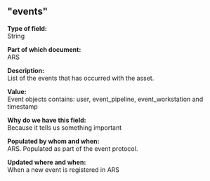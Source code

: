 ## "events"

**Type of field:**  
String  

**Part of which document:**  
ARS

**Description:**  
List of the events that has occurred with the asset.

**Value:**  
Event objects contains: user, event_pipeline, event_workstation and timestamp

**Why do we have this field:**  
Because it tells us something important  

**Populated by whom and when:**  
ARS. Populated as part of the event protocol. 

**Updated where and when:**  
When a new event is registered in ARS


